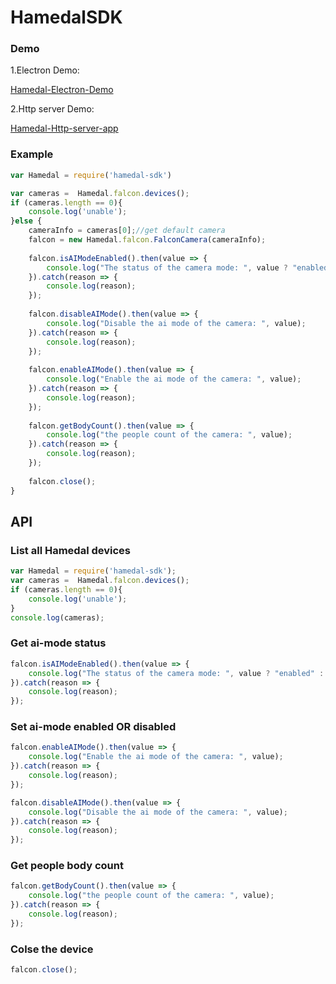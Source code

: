 # HamedalSDK

### Demo
1.Electron Demo:

[Hamedal-Electron-Demo](https://github.com/auditory-server-group/Hamedal-SDK-Electron-Demo)

2.Http server Demo:

[Hamedal-Http-server-app](https://github.com/auditory-server-group/hamedal-http-server-app)


### Example
```javascript
var Hamedal = require('hamedal-sdk')

var cameras =  Hamedal.falcon.devices();
if (cameras.length == 0){
    console.log('unable');
}else {
    cameraInfo = cameras[0];//get default camera
    falcon = new Hamedal.falcon.FalconCamera(cameraInfo);
    
    falcon.isAIModeEnabled().then(value => {
        console.log("The status of the camera mode: ", value ? "enabled" : "disabled");
    }).catch(reason => {
        console.log(reason);
    });
    
    falcon.disableAIMode().then(value => {
        console.log("Disable the ai mode of the camera: ", value);
    }).catch(reason => {
        console.log(reason);
    });
    
    falcon.enableAIMode().then(value => {
        console.log("Enable the ai mode of the camera: ", value);
    }).catch(reason => {
        console.log(reason);
    });
    
    falcon.getBodyCount().then(value => {
        console.log("the people count of the camera: ", value);
    }).catch(reason => {
        console.log(reason);
    });
    
    falcon.close();
}
```

## API
### List all Hamedal devices
```javascript
var Hamedal = require('hamedal-sdk');
var cameras =  Hamedal.falcon.devices();
if (cameras.length == 0){
    console.log('unable');
}
console.log(cameras);
```

### Get ai-mode status
```javascript
falcon.isAIModeEnabled().then(value => {
    console.log("The status of the camera mode: ", value ? "enabled" : "disabled");
}).catch(reason => {
    console.log(reason);
});
```

### Set ai-mode enabled OR disabled
```javascript
falcon.enableAIMode().then(value => {
    console.log("Enable the ai mode of the camera: ", value);
}).catch(reason => {
    console.log(reason);
});

falcon.disableAIMode().then(value => {
    console.log("Disable the ai mode of the camera: ", value);
}).catch(reason => {
    console.log(reason);
});
```

### Get people body count
```javascript
falcon.getBodyCount().then(value => {
    console.log("the people count of the camera: ", value);
}).catch(reason => {
    console.log(reason);
});
```

### Colse the device
```javascript
falcon.close();
```
